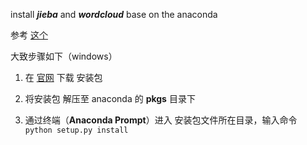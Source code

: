 install ***jieba*** and ***wordcloud*** base on the anaconda

  参考 [这个](https://blog.csdn.net/zhaohaibo_/article/details/79253740)
  
  大致步骤如下（windows）
    
  1. 在 [官网](https://pypi.org/project/wordcloud/) 下载 安装包
    
  2. 将安装包 解压至 anaconda 的 **pkgs** 目录下
    
  3. 通过终端（**Anaconda Prompt**）进入 安装包文件所在目录，输入命令  `python setup.py install` 
